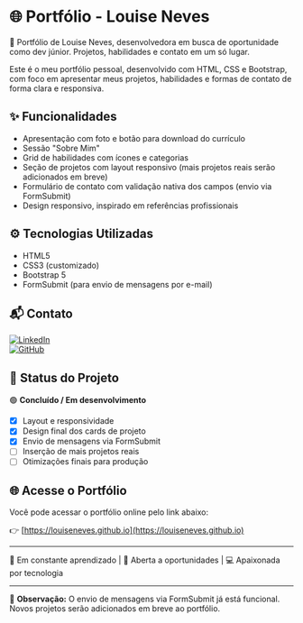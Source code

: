 # 🌐 Portfólio - Louise Neves

💼 Portfólio de Louise Neves, desenvolvedora em busca de oportunidade como dev júnior. Projetos, habilidades e contato em um só lugar.

Este é o meu portfólio pessoal, desenvolvido com HTML, CSS e Bootstrap, com foco em apresentar meus projetos, habilidades e formas de contato de forma clara e responsiva.


## ✨ Funcionalidades

- Apresentação com foto e botão para download do currículo  
- Sessão "Sobre Mim"  
- Grid de habilidades com ícones e categorias  
- Seção de projetos com layout responsivo (mais projetos reais serão adicionados em breve)  
- Formulário de contato com validação nativa dos campos (envio via FormSubmit)  
- Design responsivo, inspirado em referências profissionais

## ⚙ Tecnologias Utilizadas

- HTML5  
- CSS3 (customizado)  
- Bootstrap 5  
- FormSubmit (para envio de mensagens por e-mail)

## 📬 Contato

[![LinkedIn](https://img.shields.io/badge/-LinkedIn-blue?logo=linkedin&logoColor=white)](https://linkedin.com/in/louiseneves)  
[![GitHub](https://img.shields.io/badge/-GitHub-181717?logo=github&logoColor=white)](https://github.com/louiseneves)

## 🚀 Status do Projeto

🟢 **Concluído / Em desenvolvimento**  
- [x] Layout e responsividade  
- [x] Design final dos cards de projeto  
- [x] Envio de mensagens via FormSubmit  
- [ ] Inserção de mais projetos reais  
- [ ] Otimizações finais para produção

## 🌐 Acesse o Portfólio

Você pode acessar o portfólio online pelo link abaixo:

👉 [https://louiseneves.github.io](https://louiseneves.github.io)

---

🧠 Em constante aprendizado | 💼 Aberta a oportunidades | 💻 Apaixonada por tecnologia

---

📌 **Observação:** O envio de mensagens via FormSubmit já está funcional. Novos projetos serão adicionados em breve ao portfólio.
